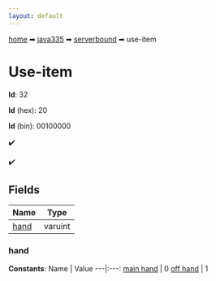 ```yaml
---
layout: default
---
```


[home](/) ➡ [java335](/protocol/java335) ➡ [serverbound](/protocol/java335/serverbound) ➡ use-item

# Use-item

**Id**: 32

**Id** (hex): 20

**Id** (bin): 00100000

✔️

✔️

## Fields

Name | Type
---|---
[hand](#hand) | varuint

### hand

**Constants**:
Name | Value
---|:---:
[main hand](hand_main-hand) | 0
[off hand](hand_off-hand) | 1

